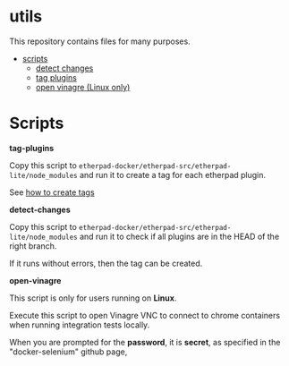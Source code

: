 # utils
This repository contains files for many purposes.

- [scripts](#scripts)
  - [detect changes](#detect_changes)
  - [tag plugins](#tag_plugins)
  - [open vinagre (Linux only)](#open_vinagre)

# <a name="scripts"></a>Scripts

**<a name="tag_plugins"></a>tag-plugins**

Copy this script to `etherpad-docker/etherpad-src/etherpad-lite/node_modules` and run it to create a tag for each etherpad plugin.

See [how to create tags](https://github.com/storytouch/web/wiki/%5BHow-To%5D-Create-tag-for-a-new-release)

**<a name="detect_changes"></a>detect-changes**

Copy this script to `etherpad-docker/etherpad-src/etherpad-lite/node_modules` and run it to check if all plugins are in the HEAD of the right branch.

If it runs without errors, then the tag can be created.

**<a name="open_vinagre"></a>open-vinagre**

This script is only for users running on **Linux**.

Execute this script to open Vinagre VNC to connect to chrome containers when running integration tests locally.

When you are prompted for the **password**, it is **secret**, as specified in the "docker-selenium" github page,
